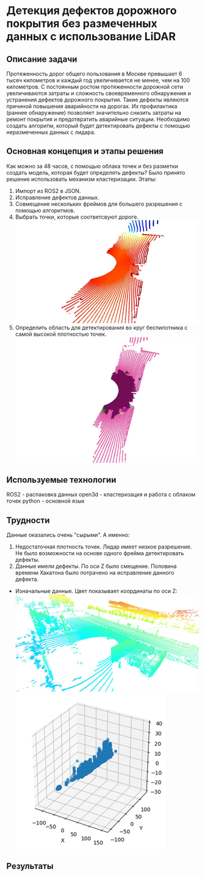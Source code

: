 # Детекция дефектов дорожного покрытия без размеченных данных с использование LiDAR

## Описание задачи
Протяженность дорог общего пользования в Москве превышает 6 тысяч километров и каждый год увеличивается не менее, чем на 100 километров. С постоянным ростом протяженности дорожной сети увеличиваются затраты и сложность своевременного обнаружения и устранения дефектов дорожного покрытия.
Такие дефекты являются причиной повышения аварийности на дорогах. Их профилактика (раннее обнаружение) позволяет значительно снизить затраты на ремонт покрытия и предотвратить аварийные ситуации.
Необходимо создать алгоритм, который будет детектировать дефекты с помощью неразмеченных данных с лидара.

## Основная концепция и этапы решения
Как можно за 48 часов, с помощью облака точек и без разметки создать модель, которая будет определять дефекты? Было принято решение использовать механизм кластеризации.
Этапы:
1. Импорт из ROS2 в JSON.
2. Исправление дефектов данных.
3. Совмещение нескольких фреймов для большего разрешения с помощью алгоритмов.
4. Выбрать точки, которые соответсвуют дороге.
   ![Визуализация точек соответсвующих дороге](https://github.com/HeinrichWirth/health_of_road/blob/main/images/road.jpg)
5. Определить область для детектирования во круг беспилотника с самой высокой плотностью точек.
   ![Визуализация точек соответсвующих области поиска](https://github.com/HeinrichWirth/health_of_road/blob/main/images/detection_area.png)

## Используемые технологии
ROS2 - распаковка данных
open3d - кластеризация и работа с облаком точек
python - основной язык

## Трудности
Данные оказались очень "сырыми".
А именно:
1. Недостаточная плотность точек. Лидар имеет низкое разрешение. Не было возможности на основе одного фрейма детектировать дефекты.
2. Данные имели дефекты. По оси Z было смещение. Половина времени Хакатона было потрачено на исправление данного дефекта.
- Изначальные данные. Цвет показывает координаты по оси Z:
   ![z-coord](https://github.com/HeinrichWirth/health_of_road/blob/main/images/z-coord.jpg)
   ![z-coord_3d](https://github.com/HeinrichWirth/health_of_road/blob/main/images/z-coord_3d.jpg)

## Результаты
